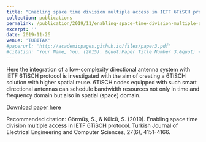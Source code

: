 ```yaml
---
title: "Enabling space time division multiple access in IETF 6TiSCH protocol"
collection: publications
permalink: /publication/2019/11/enabling-space-time-division-multiple-access
excerpt: ''
date: 2019-11-26
venue: 'TUBITAK'
#paperurl: 'http://academicpages.github.io/files/paper3.pdf'
#citation: 'Your Name, You. (2015). &quot;Paper Title Number 3.&quot; <i>Journal 1</i>. 1(3).'
---
```

Here the integration of a low-complexity directional antenna system with IETF 6TiSCH protocol is investigated with the aim of creating a 6TiSCH solution with higher spatial reuse. 6TiSCH nodes equipped with such smart directional antennas can schedule bandwidth resources not only in time and frequency domain but also in spatial (space) domain.

[Download paper here](https://journals.tubitak.gov.tr/elektrik/vol27/iss6/9/)

Recommended citation: Görmüş, S., & Külcü, S. (2019). Enabling space time division multiple access in IETF 6TiSCH protocol. Turkish Journal of Electrical Engineering and Computer Sciences, 27(6), 4151-4166.